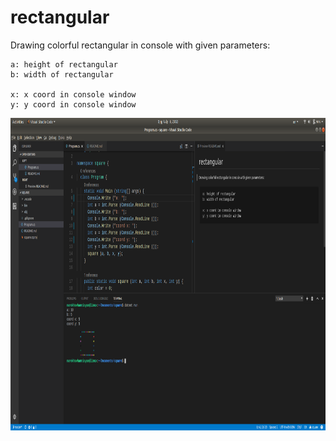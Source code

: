 # rectangular
Drawing colorful rectangular in console with given parameters:


```
a: height of rectangular
b: width of rectangular

x: x coord in console window
y: y coord in console window
```

 <img src="https://github.com/narekhovhannisyan/rectangular/blob/master/doc/rectangular.png" height="500" width="1000">
